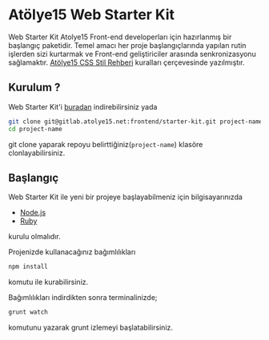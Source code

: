 # Atölye15 Web Starter Kit
Web Starter Kit Atolye15 Front-end developerları için hazırlanmış bir başlangıç paketidir. Temel amacı her proje başlangıçlarında yapılan rutin işlerden sizi kurtarmak ve Front-end geliştiriciler arasında senkronizasyonu sağlamaktır. [Atölye15 CSS Stil Rehberi](http://gitlab.atolye15.net/frontend/atolye15-style-guide/blob/master/css-style-guilde.md) kuralları çerçevesinde yazılmıştır.

## Kurulum ?

Web Starter Kit'i [buradan](http://gitlab.atolye15.net/frontend/starter-kit/tags) indirebilirsiniz yada

```bash
git clone git@gitlab.atolye15.net:frontend/starter-kit.git project-name
cd project-name
```
git clone yaparak repoyu belirttiğiniz(`project-name`) klasöre clonlayabilirsiniz.

## Başlangıç
Web Starter Kit ile yeni bir projeye başlayabilmeniz için bilgisayarınızda

- [Node.js](http://nodejs.org/)
- [Ruby](https://www.ruby-lang.org/)

kurulu olmalıdır.

Projenizde kullanacağınız bağımlılıkları

```bash
npm install
```
komutu ile kurabilirsiniz.

Bağımlılıkları indirdikten sonra terminalinizde;

```bash
grunt watch
```
komutunu yazarak grunt izlemeyi başlatabilirsiniz.